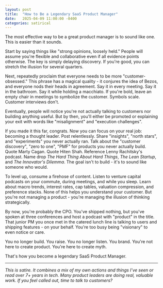 ```yaml
---
layout: post
title:  "How to Be a Legendary SaaS Product Manager"
date:   2025-04-09 11:00:00 -0400
categories: satirical 
---
```


The most effective way to be a great product manager is to sound like one. This is easier than it sounds.

Start by saying things like "strong opinions, loosely held." People will assume you're flexible and collaborative even if all evidence points otherwise. The key is simply delaying discovery. If you're good, you can stretch the illusion for several quarters.

Next, repeatedly proclaim that everyone needs to be more "customer-obsessed." This phrase has a magical quality - it conjures the idea of Bezos, and everyone nods their heads in agreement. Say it in every meeting. Say it in the bathroom. Say it while holding a macchiato. If you're bold, leave an empty chair in meetings to symbolize the customer. Symbols scale. Customer interviews don't.

Eventually, people will notice you're not actually talking to customers nor building anything useful. But by then, you'll either be promoted or explaining your exit with words like "misalignment" and "execution challenges".

If you made it this far, congrats. Now you can focus on your real job: becoming a thought leader. Post relentlessly. Share "insights", "north stars", and "experiments" you never actually ran. Talk about the "customer discovery", "zero to one", "PMF" for products you never actually build. Quote Marty Cagan. Quote Hiten Shah. Reference Lenny Rachitsky's podcast. Name drop *The Hard Thing About Hard Things*, *The Lean Startup*, and *The Innovator's Dilemma*. The goal isn't to build - it's to sound like someone who would.

To level up, consume a firehose of content. Listen to venture capital podcasts on your commute, during meetings, and while you sleep. Learn about macro trends, interest rates, cap tables, valuation compression, and preference stacks. None of this helps you understand your customer. But you're not managing a product - you're managing the illusion of thinking strategically.

By now, you're probably the CPO. You've shipped nothing, but you've spoken at three conferences and host a podcast with "product" in the title. That junior PM you once met in the catered lunch line is talking to users and shipping features - on your behalf. You're too busy being "visionary" to even notice or care.

You no longer build. You raise. You no longer listen. You brand. You're not here to create product. You're here to create myth.

That's how you become a legendary SaaS Product Manager.


---

*This is satire. It combines a mix of my own actions and things I’ve seen or read over 7+ years in tech. Many product leaders are doing real, valuable work. If you feel called out, time to talk to customers?*

